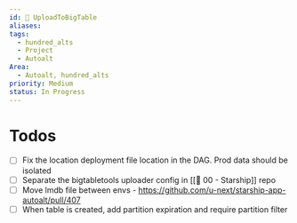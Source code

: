 ```yaml
---
id: 🎯 UploadToBigTable
aliases: 
tags:
  - hundred_alts
  - Project
  - Autoalt
Area:
  - Autoalt, hundred_alts
priority: Medium
status: In Progress
---
```

# Todos
- [ ] Fix the location deployment file location in the DAG. Prod data should be isolated
- [ ] Separate the bigtabletools uploader config in [[🕎 00 - Starship]] repo
- [ ] Move lmdb file between envs - https://github.com/u-next/starship-app-autoalt/pull/407
- [ ] When table is created, add partition expiration and require partition filter